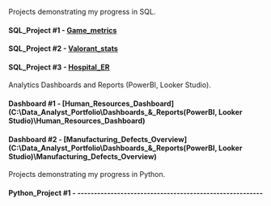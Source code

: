 Projects demonstrating my progress in SQL.

#### **SQL_Project #1** - [Game_metrics](https://github.com/vlad-honcharenko/Data_Analyst_Portfolio/tree/main/SQL_Projects/Game_Analysis)

#### **SQL_Project #2** - [Valorant_stats](https://github.com/vlad-honcharenko/Data_Analyst_Portfolio/tree/main/SQL_Projects/Valorant_Stats)

#### **SQL_Project #3** - [Hospital_ER](C:\Data_Analyst_Portfolio\SQL_Projects\Hospital_ER)

Analytics Dashboards and Reports (PowerBI, Looker Studio).

#### **Dashboard #1** - [Human_Resources_Dashboard](C:\Data_Analyst_Portfolio\Dashboards_&_Reports(PowerBI, Looker Studio)\Human_Resources_Dashboard)

#### **Dashboard #2** - [Manufacturing_Defects_Overview](C:\Data_Analyst_Portfolio\Dashboards_&_Reports(PowerBI, Looker Studio)\Manufacturing_Defects_Overview)


Projects demonstrating my progress in Python.

#### **Python_Project #1** -   --------------------------------------------------------
